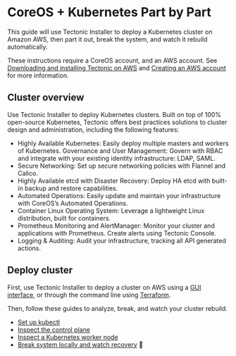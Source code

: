 # CoreOS &#43; Kubernetes Part by Part

This guide will use Tectonic Installer to deploy a Kubernetes cluster on Amazon AWS, then part it out, break the system, and watch it rebuild automatically.

These instructions require a CoreOS account, and an AWS account. See [Downloading and installing Tectonic on AWS][account-login] and [Creating an AWS account][creating-aws] for more information.

## Cluster overview

Use Tectonic Installer to deploy Kubernetes clusters. Built on top of 100% open-source Kubernetes, Tectonic offers best practices solutions to cluster design and administration, including the following features:

* Highly Available Kubernetes: Easily deploy multiple masters and workers of Kubernetes.
Governance and User Management: Govern with RBAC and integrate with your existing identity infrastructure: LDAP, SAML.
* Secure Networking: Set up secure networking policies with Flannel and Calico.
* Highly Available etcd with Disaster Recovery: Deploy HA etcd with built-in backup and restore capabilities.
* Automated Operations: Easily update and maintain your infrastructure with CoreOS’s Automated Operations.
* Container Linux Operating System: Leverage a lightweight Linux distribution, built for containers.
* Prometheus Monitoring and AlertManager: Monitor your cluster and applications with Prometheus. Create alerts using Tectonic Console.
* Logging & Auditing: Audit your infrastructure, tracking all API generated actions.

## Deploy cluster

First, use Tectonic Installer to deploy a cluster on AWS using a [GUI interface][aws-installer], or through the command line using [Terraform][aws-terraform].

Then, follow these guides to analyze, break, and watch your cluster rebuild.
* [Set up kubectl][configure-kubectl]
* [Inspect the control plane][deploy-master]
* [Inspect a Kubernetes worker node][deploy-workers]
* [Break system locally and watch recovery][watch-recovery]


[account-login]: https://account.coreos.com/login
[creating-aws]: ../aws/creating-aws.md
[aws-terraform]: ../../install/aws/aws-terraform.md
[aws-installer]: ../../install/aws/index.md
[configure-kubectl]: configure-kubectl.md
[deploy-master]: deploy-master.md
[deploy-workers]: deploy-workers.md
[watch-recovery]: watch-recovery.md
